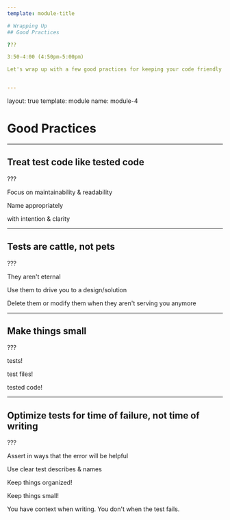 ```yaml
---
template: module-title

# Wrapping Up
## Good Practices

???

3:50-4:00 (4:50pm-5:00pm)

Let's wrap up with a few good practices for keeping your code friendly to TDD


---
```

layout: true
template: module
name: module-4

# Good Practices

---

## Treat test code like tested code

???

Focus on maintainability & readability

Name appropriately

with intention & clarity

---

## Tests are cattle, not pets

???

They aren't eternal

Use them to drive you to a design/solution

Delete them or modify them when they aren't serving you anymore

---

## Make things small

???

tests!

test files!

tested code!


---

##  Optimize tests for time of failure, not time of writing

???

Assert in ways that the error will be helpful

Use clear test describes & names

Keep things organized!

Keep things small!

You have context when writing. You don't when the test fails.
